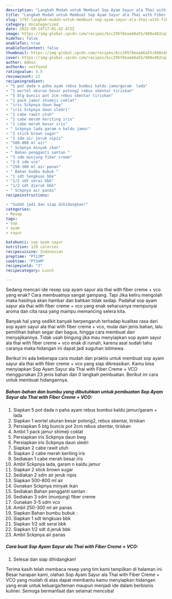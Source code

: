 ```yaml
---
description: "Langkah Mudah untuk Membuat Sop Ayam Sayur ala Thai with Fiber Creme + VCO yang Bisa Manjain Lidah, Buat Buka Puasa Bikin Ngiler"
title: "Langkah Mudah untuk Membuat Sop Ayam Sayur ala Thai with Fiber Creme + VCO yang Bisa Manjain Lidah, Buat Buka Puasa Bikin Ngiler"
slug: 1797-langkah-mudah-untuk-membuat-sop-ayam-sayur-ala-thai-with-fiber-creme-vco-yang-bisa-manjain-lidah-buat-buka-puasa-bikin-ngiler
category: Uncategorized
date: 2022-09-14T17:01:42.472Z
image: https://img-global.cpcdn.com/recipes/bcc295f8eaab6a55/680x482cq70/sop-ayam-sayur-ala-thai-with-fiber-creme-vco-foto-resep-utama.jpg
hideToc: false
enableToc: true
enableTocContent: false
thumbnail: https://img-global.cpcdn.com/recipes/bcc295f8eaab6a55/680x482cq70/sop-ayam-sayur-ala-thai-with-fiber-creme-vco-foto-resep-utama.jpg
cover: https://img-global.cpcdn.com/recipes/bcc295f8eaab6a55/680x482cq70/sop-ayam-sayur-ala-thai-with-fiber-creme-vco-foto-resep-utama.jpg
author: Admin
authorAv: notfound
ratingvalue: 4.5
reviewcount: 22
recipeingredient:
- "5 pot dada n paha ayam rebus bumbui kaldu jamurgaram  lada"
- "1 wortel ukuran besar potong2 rebus sbentar tiriskan"
- "5 btg buncis pot 2cm rebus sbentar tiriskan"
- "1 pack jamur shimeji coklat"
- "iris Sckpnya daun bwg"
- "iris Sckpnya daun sledri"
- "2 cabe rawit utuh"
- "2 cabe merah keriting iris"
- "1 cabe merah besar iris"
- " Sckpnya lada garam n kaldu jamur"
- "2 stick brown sugar"
- "2 sdm air jeruk nipis"
- "500-800 ml air"
- " Sckpnya minyak ikan"
- " Bahan pengganti santan "
- "3 sdm munjung fiber creme"
- "3-5 sdm vco"
- "250-300 ml air panas"
- " Bahan bumbu bubuk "
- "1 sdt lengkuas bbk"
- "1/2 sdt serai bbk"
- "1/2 sdt djeruk bbk"
- " Sckpnya air panas"
recipeinstructions:

- "Sudah jadi dan siap dihidangkan!"
categories:
- Resep
tags:
- sop
- ayam
- sayur

katakunci: sop ayam sayur 
nutrition: 129 calories
recipecuisine: Indonesian
preptime: "PT12M"
cooktime: "PT34M"
recipeyield: "3"
recipecategory: Lunch

---
```



Sedang mencari ide resep sop ayam sayur ala thai with fiber creme + vco yang enak? Cara membuatnya sangat gampang. Tapi Jika keliru mengolah maka hasilnya akan hambar dan bahkan tidak sedap. Padahal sop ayam sayur ala thai with fiber creme + vco yang enak seharusnya mempunyai aroma dan cita rasa yang mampu memancing selera kita.


Banyak hal yang sedikit banyak berpengaruh terhadap kualitas rasa dari sop ayam sayur ala thai with fiber creme + vco, mulai dari jenis bahan, lalu pemilihan bahan segar dan bagus, hingga cara membuat dan menyajikannya. Tidak usah bingung jika mau menyiapkan sop ayam sayur ala thai with fiber creme + vco enak di rumah, karena asal sudah tahu caranya maka hidangan ini dapat jadi suguhan istimewa.




Berikut ini ada beberapa cara mudah dan praktis untuk membuat sop ayam sayur ala thai with fiber creme + vco yang siap dikreasikan. Kamu bisa menyiapkan Sop Ayam Sayur ala Thai with Fiber Creme + VCO menggunakan 23 jenis bahan dan 0 langkah pembuatan. Berikut ini cara untuk membuat hidangannya.

<!--inarticleads1-->

##### Bahan-bahan dan bumbu yang dibutuhkan untuk pembuatan Sop Ayam Sayur ala Thai with Fiber Creme + VCO:

1. Siapkan 5 pot dada n paha ayam rebus bumbui kaldu jamur/garam + lada
1. Siapkan 1 wortel ukuran besar potong2, rebus sbentar, tiriskan
1. Persiapkan 5 btg buncis pot 2cm rebus sbentar, tiriskan
1. Ambil 1 pack jamur shimeji coklat
1. Persiapkan iris Sckpnya daun bwg
1. Persiapkan iris Sckpnya daun sledri
1. Siapkan 2 cabe rawit utuh
1. Siapkan 2 cabe merah keriting iris
1. Sediakan 1 cabe merah besar iris
1. Ambil  Sckpnya lada, garam n kaldu jamur
1. Siapkan 2 stick brown sugar
1. Sediakan 2 sdm air jeruk nipis
1. Siapkan 500-800 ml air
1. Gunakan  Sckpnya minyak ikan
1. Sediakan  Bahan pengganti santan :
1. Sediakan 3 sdm (munjung) fiber creme
1. Gunakan 3-5 sdm vco
1. Ambil 250-300 ml air panas
1. Siapkan  Bahan bumbu bubuk :
1. Siapkan 1 sdt lengkuas bbk
1. Siapkan 1/2 sdt serai bbk
1. Siapkan 1/2 sdt d.jeruk bbk
1. Ambil  Sckpnya air panas




<!--inarticleads2-->

##### Cara buat Sop Ayam Sayur ala Thai with Fiber Creme + VCO:


1. Selesai dan siap dihidangkan!



Terima kasih telah membaca resep yang tim kami tampilkan di halaman ini. Besar harapan kami, olahan Sop Ayam Sayur ala Thai with Fiber Creme + VCO yang mudah di atas dapat membantu kamu menyiapkan hidangan yang enak untuk keluarga/teman maupun menjadi ide dalam berbisnis kuliner. Semoga bermanfaat dan selamat mencoba!
